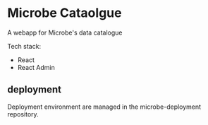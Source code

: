 Microbe Cataolgue
=================

A webapp for Microbe's data catalogue

Tech stack:

- React
- React Admin

## deployment
Deployment environment are managed in the microbe-deployment repository.
